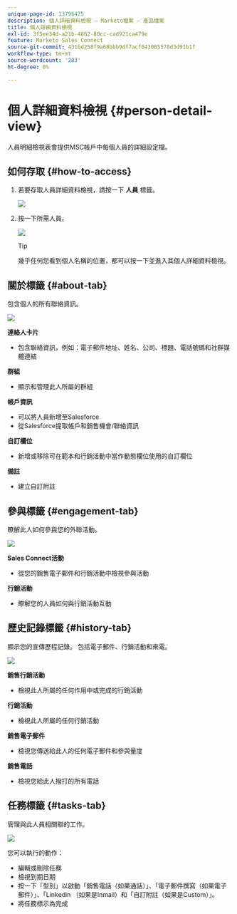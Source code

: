 ```yaml
---
unique-page-id: 13796475
description: 個人詳細資料檢視 — Marketo檔案 — 產品檔案
title: 個人詳細資料檢視
exl-id: 3f5ee34d-a21b-4862-80cc-cad921ca479e
feature: Marketo Sales Connect
source-git-commit: 431bd258f9a68bbb9df7acf043085578d3d91b1f
workflow-type: tm+mt
source-wordcount: '283'
ht-degree: 0%

---
```


# 個人詳細資料檢視 {#person-detail-view}

人員明細檢視表會提供MSC帳戶中每個人員的詳細設定檔。

## 如何存取 {#how-to-access}

1. 若要存取人員詳細資料檢視，請按一下 **人員** 標籤。

   ![](assets/person-detail-view-1.png)

1. 按一下所需人員。

   ![](assets/person-detail-view-2.png)

   >[!TIP]
   >
   >幾乎任何您看到個人名稱的位置，都可以按一下並進入其個人詳細資料檢視。

## 關於標籤 {#about-tab}

包含個人的所有聯絡資訊。

![](assets/person-detail-view-3.png)

**連絡人卡片**

* 包含聯絡資訊，例如：電子郵件地址、姓名、公司、標題、電話號碼和社群媒體連結

**群組**

* 顯示和管理此人所屬的群組

**帳戶資訊**

* 可以將人員新增至Salesforce
* 從Salesforce提取帳戶和銷售機會/聯絡資訊

**自訂欄位**

* 新增或移除可在範本和行銷活動中當作動態欄位使用的自訂欄位

**備註**

* 建立自訂附註

## 參與標籤 {#engagement-tab}

瞭解此人如何參與您的外聯活動。

![](assets/person-detail-view-4.png)

**Sales Connect活動**

* 從您的銷售電子郵件和行銷活動中檢視參與活動

**行銷活動**

* 瞭解您的人員如何與行銷活動互動

## 歷史記錄標籤 {#history-tab}

顯示您的宣傳歷程記錄。 包括電子郵件、行銷活動和來電。

![](assets/person-detail-view-5.png)

**銷售行銷活動**

* 檢視此人所屬的任何作用中或完成的行銷活動

**行銷活動**

* 檢視此人所屬的任何行銷活動

**銷售電子郵件**

* 檢視您傳送給此人的任何電子郵件和參與量度

**銷售電話**

* 檢視您給此人撥打的所有電話

## 任務標籤 {#tasks-tab}

管理與此人員相關聯的工作。

![](assets/person-detail-view-6.png)

您可以執行的動作：

* 編輯或刪除任務
* 檢視到期日期
* 按一下「型別」以啟動「銷售電話（如果通話）」、「電子郵件撰寫（如果電子郵件）」、「Linkedin （如果是Inmail）和「自訂附註（如果是Custom）」。
* 將任務標示為完成

